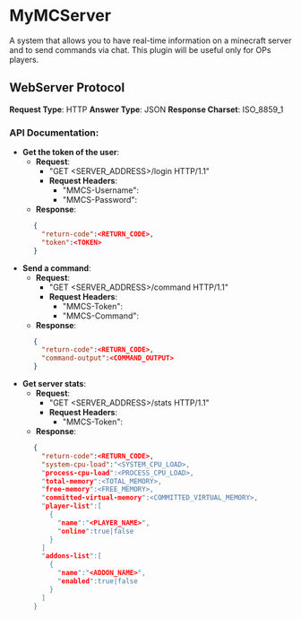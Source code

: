 # MyMCServer
A system that allows you to have real-time information on a minecraft server and to send commands via chat.
This plugin will be useful only for OPs players.

## WebServer Protocol
**Request Type**: HTTP
**Answer Type**: JSON
**Response Charset**: ISO_8859_1
### API Documentation:
- **Get the token of the user**:
    - **Request**:
        - "GET <SERVER_ADDRESS>/login HTTP/1.1"
        - **Request Headers**:
          - "MMCS-Username":<USERNAME>
          - "MMCS-Password":<PASSWORD>
    - **Response**:
```json
      {
        "return-code":<RETURN_CODE>,
        "token":<TOKEN>
      }
```
- **Send a command**:
    - **Request**:
        - "GET <SERVER_ADDRESS>/command HTTP/1.1"
        - **Request Headers**:
          - "MMCS-Token":<TOKEN>
          - "MMCS-Command":<COMMAND>
    - **Response**:
```json
      {
        "return-code":<RETURN_CODE>,
        "command-output":<COMMAND_OUTPUT>
      }
```
- **Get server stats**:
    - **Request**:
        - "GET <SERVER_ADDRESS>/stats HTTP/1.1"
        - **Request Headers**:
          - "MMCS-Token":<TOKEN>
    - **Response**:
```json
      {
        "return-code":<RETURN_CODE>,
        "system-cpu-load":"<SYSTEM_CPU_LOAD>,
        "process-cpu-load":<PROCESS_CPU_LOAD>,
        "total-memory":<TOTAL_MEMORY>,
        "free-memory":<FREE_MEMORY>,
        "committed-virtual-memory":<COMMITTED_VIRTUAL_MEMORY>,
        "player-list":[
          {
            "name":"<PLAYER_NAME>",
            "online":true|false
          }
        ]
        "addons-list":[
          {
            "name":"<ADDON_NAME>",
            "enabled":true|false
          }
        ]
      }
```
